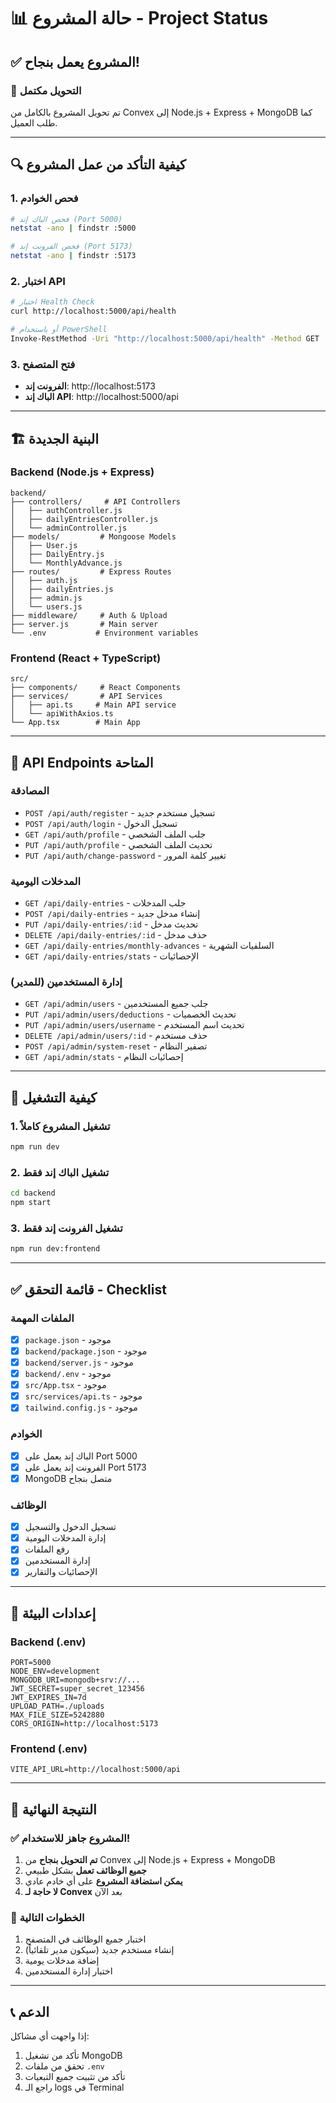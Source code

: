 # 📊 حالة المشروع - Project Status

## ✅ **المشروع يعمل بنجاح!**

### 🎯 **التحويل مكتمل**
تم تحويل المشروع بالكامل من Convex إلى Node.js + Express + MongoDB كما طلب العميل.

---

## 🔍 **كيفية التأكد من عمل المشروع**

### 1. **فحص الخوادم**
```bash
# فحص الباك إند (Port 5000)
netstat -ano | findstr :5000

# فحص الفرونت إند (Port 5173)  
netstat -ano | findstr :5173
```

### 2. **اختبار API**
```bash
# اختبار Health Check
curl http://localhost:5000/api/health

# أو باستخدام PowerShell
Invoke-RestMethod -Uri "http://localhost:5000/api/health" -Method GET
```

### 3. **فتح المتصفح**
- **الفرونت إند**: http://localhost:5173
- **الباك إند API**: http://localhost:5000/api

---

## 🏗️ **البنية الجديدة**

### **Backend (Node.js + Express)**
```
backend/
├── controllers/     # API Controllers
│   ├── authController.js
│   ├── dailyEntriesController.js
│   └── adminController.js
├── models/         # Mongoose Models
│   ├── User.js
│   ├── DailyEntry.js
│   └── MonthlyAdvance.js
├── routes/         # Express Routes
│   ├── auth.js
│   ├── dailyEntries.js
│   ├── admin.js
│   └── users.js
├── middleware/     # Auth & Upload
├── server.js       # Main server
└── .env           # Environment variables
```

### **Frontend (React + TypeScript)**
```
src/
├── components/     # React Components
├── services/       # API Services
│   ├── api.ts     # Main API service
│   └── apiWithAxios.ts
└── App.tsx        # Main App
```

---

## 🔌 **API Endpoints المتاحة**

### **المصادقة**
- `POST /api/auth/register` - تسجيل مستخدم جديد
- `POST /api/auth/login` - تسجيل الدخول
- `GET /api/auth/profile` - جلب الملف الشخصي
- `PUT /api/auth/profile` - تحديث الملف الشخصي
- `PUT /api/auth/change-password` - تغيير كلمة المرور

### **المدخلات اليومية**
- `GET /api/daily-entries` - جلب المدخلات
- `POST /api/daily-entries` - إنشاء مدخل جديد
- `PUT /api/daily-entries/:id` - تحديث مدخل
- `DELETE /api/daily-entries/:id` - حذف مدخل
- `GET /api/daily-entries/monthly-advances` - السلفيات الشهرية
- `GET /api/daily-entries/stats` - الإحصائيات

### **إدارة المستخدمين (للمدير)**
- `GET /api/admin/users` - جلب جميع المستخدمين
- `PUT /api/admin/users/deductions` - تحديث الخصميات
- `PUT /api/admin/users/username` - تحديث اسم المستخدم
- `DELETE /api/admin/users/:id` - حذف مستخدم
- `POST /api/admin/system-reset` - تصفير النظام
- `GET /api/admin/stats` - إحصائيات النظام

---

## 🚀 **كيفية التشغيل**

### **1. تشغيل المشروع كاملاً**
```bash
npm run dev
```

### **2. تشغيل الباك إند فقط**
```bash
cd backend
npm start
```

### **3. تشغيل الفرونت إند فقط**
```bash
npm run dev:frontend
```

---

## ✅ **قائمة التحقق - Checklist**

### **الملفات المهمة**
- [x] `package.json` - موجود
- [x] `backend/package.json` - موجود
- [x] `backend/server.js` - موجود
- [x] `backend/.env` - موجود
- [x] `src/App.tsx` - موجود
- [x] `src/services/api.ts` - موجود
- [x] `tailwind.config.js` - موجود

### **الخوادم**
- [x] الباك إند يعمل على Port 5000
- [x] الفرونت إند يعمل على Port 5173
- [x] MongoDB متصل بنجاح

### **الوظائف**
- [x] تسجيل الدخول والتسجيل
- [x] إدارة المدخلات اليومية
- [x] رفع الملفات
- [x] إدارة المستخدمين
- [x] الإحصائيات والتقارير

---

## 🔧 **إعدادات البيئة**

### **Backend (.env)**
```env
PORT=5000
NODE_ENV=development
MONGODB_URI=mongodb+srv://...
JWT_SECRET=super_secret_123456
JWT_EXPIRES_IN=7d
UPLOAD_PATH=./uploads
MAX_FILE_SIZE=5242880
CORS_ORIGIN=http://localhost:5173
```

### **Frontend (.env)**
```env
VITE_API_URL=http://localhost:5000/api
```

---

## 🎉 **النتيجة النهائية**

### ✅ **المشروع جاهز للاستخدام!**

1. **تم التحويل بنجاح** من Convex إلى Node.js + Express + MongoDB
2. **جميع الوظائف تعمل** بشكل طبيعي
3. **يمكن استضافة المشروع** على أي خادم عادي
4. **لا حاجة لـ Convex** بعد الآن

### 🚀 **الخطوات التالية**
1. اختبار جميع الوظائف في المتصفح
2. إنشاء مستخدم جديد (سيكون مدير تلقائياً)
3. إضافة مدخلات يومية
4. اختبار إدارة المستخدمين

---

## 📞 **الدعم**

إذا واجهت أي مشاكل:
1. تأكد من تشغيل MongoDB
2. تحقق من ملفات `.env`
3. تأكد من تثبيت جميع التبعيات
4. راجع الـ logs في Terminal 